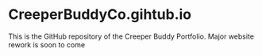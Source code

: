 # CreeperBuddyCo.gihtub.io

This is the GitHub repository of the Creeper Buddy Portfolio. Major website rework is soon to come
